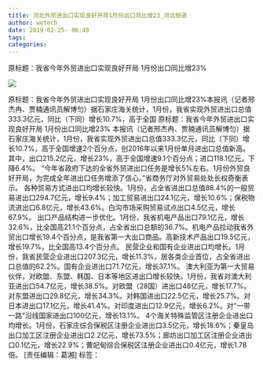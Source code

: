 ```yaml
---
title: 河北外贸进出口实现良好开局1月份出口同比增23_河北频道
author: wetech
date: 2019-02-25- 06:40
tags: 
categories: 
---
```

原标题：我省今年外贸进出口实现良好开局 1月份出口同比增23%
<!-- more -->
                
<img align="center" border="0" src="http://p2.ifengimg.com/a/2016/0810/204c433878d5cf9size1_w16_h16.png" />
                
            
原标题：我省今年外贸进出口实现良好开局 1月份出口同比增23%本报讯（记者邢杰冉、贾楠通讯员解博匀）据石家庄海关统计，1月份，我省实现外贸进出口总值333.3亿元，同比（下同）增长10.7%，高于全国
原标题：我省今年外贸进出口实现良好开局 1月份出口同比增23%
本报讯（记者邢杰冉、贾楠通讯员解博匀）据石家庄海关统计，1月份，我省实现外贸进出口总值333.3亿元，同比（下同）增长10.7%，高于全国增速2个百分点，创2016年以来1月份单月进出口总值新高。其中，出口215.2亿元，增长23%，高于全国增速9.1个百分点；进口118.1亿元，下降6.4%。
“今年省政府下达的全省外贸进出口任务是增长5%左右。1月份外贸良好开局，为完成全年进出口任务增添了信心。”省商务厅对外贸易处处长权奇衡表示。
各种贸易方式进出口均增长较快。1月份，占全省进出口总值88.4%的一般贸易进出口294.7亿元，增长9.4%；加工贸易进出口24.1亿元，增长10.6%；保税物流进出口6.8亿元，增长43.6%。白沟市场采购贸易试点出口4.5亿元，增长67.9%。
出口产品结构进一步优化。1月份，我省机电产品出口79.1亿元，增长32.6%，比全国高21.1个百分点，占全省出口总额的36.7%。机电产品拉动我省外贸出口增长19.4个百分点，是我省第一大出口商品。高新技术产品出口19.5亿元，增长19.7%，比全国高13.4个百分点。
民营企业和国有企业进出口均增长。1月份，我省民营企业进出口207.3亿元，增长11.3%，居各类企业首位，占全省进出口总值的62.2%。国有企业进出口71.7亿元，增长37.1%。
澳大利亚为第一大贸易伙伴，对欧盟、东盟、韩国、日本等地区进出口增长较快。1月份，我省对澳大利亚进出口54.7亿元，增长38.5%。对欧盟（28国）进出口48亿元，增长17.7%。对东盟进出口29.8亿元，增长34.3%。对韩国进出口22.5亿元，增长25.7%。对日本进出口17.1亿元，增长41.4%。对印度进出口12.9亿元，增长6.2%。对“一带一路”沿线国家进出口100亿元，增长13.1%。
4个海关特殊监管区注册企业进出口均增长。1月份，石家庄综合保税区注册企业进出口3.5亿元，增长18.6%；秦皇岛出口加工区注册企业进出口2.2亿元，增长73.5%；廊坊出口加工区注册企业进出口0.1亿元，增长22.9%；曹妃甸综合保税区注册企业进出口0.4亿元，增长1.78倍。
[责任编辑：葛湘]
标签：
 
 
 
             
